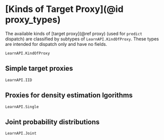# [Kinds of Target Proxy](@id proxy_types)

The available kinds of [target proxy](@ref proxy) (used for `predict` dispatch) are
classified by subtypes of `LearnAPI.KindOfProxy`. These types are intended for dispatch
only and have no fields.

```@docs
LearnAPI.KindOfProxy
```

## Simple target proxies

```@docs
LearnAPI.IID
```

## Proxies for density estimation lgorithms

```@docs
LearnAPI.Single
```

## Joint probability distributions

```@docs
LearnAPI.Joint
```
